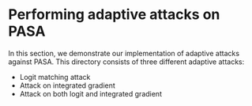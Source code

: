 # Performing adaptive attacks on PASA

In this section, we demonstrate our implementation of adaptive attacks against PASA. This directory consists of three different adaptive attacks: 
- Logit matching attack
- Attack on integrated gradient 
- Attack on both logit and integrated gradient 
